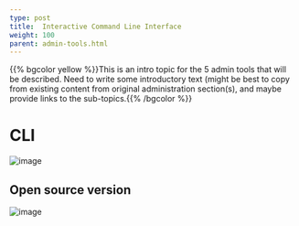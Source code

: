 ```yaml
---
type: post
title:  Interactive Command Line Interface
weight: 100
parent: admin-tools.html
---
```


 
 {{% bgcolor yellow %}}This is an intro topic for the 5 admin tools that will be described. Need to write some introductory text (might be best to copy from existing content from original administration section(s), and maybe provide links to the sub-topics.{{% /bgcolor %}}




# CLI

![image](/attachment_files/admin/xap-cli.png)




## Open source version 



![image](/attachment_files/admin/xap-cli-os.png)

